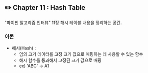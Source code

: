 ## **✏️ Chapter 11 : Hash Table**
"파이썬 알고리즘 인터뷰" 11장 해시 테이블 내용을 정리하는 공간.  

### 이론
- 해시(Hash) :
    - 임의 크기 데이터를 고정 크기 값으로 매핑하는 데 사용할 수 있는 함수
    - 해시 함수를 통과해서 고정된 크기 값으로 매핑
    - ex) 'ABC' -> A1
